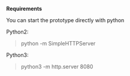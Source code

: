  **Requirements**

You can start the prototype directly with python

Python2:
> python -m SimpleHTTPServer

Python3:
> python3 -m http.server 8080

